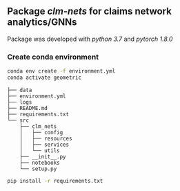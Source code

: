 ## Package *clm-nets* for claims network analytics/GNNs 

Package was developed with *python 3.7* and *pytorch 1.8.0*

### Create conda environment

```bash
conda env create -f environment.yml  
conda activate geometric
```

```
├── data
├── environment.yml
├── logs
├── README.md
├── requirements.txt
└── src
    ├── clm_nets
    │   ├── config
    │   ├── resources
    │   ├── services
    │   └── utils
    ├── __init__.py
    ├── notebooks
    └── setup.py
```


```bash
pip install -r requirements.txt         
```
